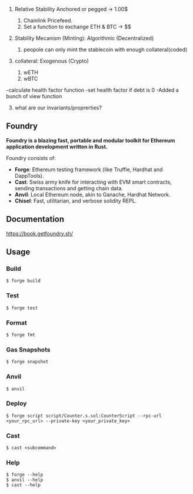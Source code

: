 1. Relative Stability Anchored or pegged -> 1.00$
   1. Chainlink Pricefeed.
   2. Set a function to exchange ETH & BTC -> $$
2. Stability Mecanism (Minting): Algorithmic (Decentralized)
   1. peopole can only mint the stablecoin with enough collateral(coded)
3. collateral: Exogenous (Crypto)

   1. wETH
   2. wBTC

-calculate health factor function
-set health factor if debt is 0
-Added a bunch of view function

3.  what are our invariants/proprerties?

## Foundry

**Foundry is a blazing fast, portable and modular toolkit for Ethereum application development written in Rust.**

Foundry consists of:

- **Forge**: Ethereum testing framework (like Truffle, Hardhat and DappTools).
- **Cast**: Swiss army knife for interacting with EVM smart contracts, sending transactions and getting chain data.
- **Anvil**: Local Ethereum node, akin to Ganache, Hardhat Network.
- **Chisel**: Fast, utilitarian, and verbose solidity REPL.

## Documentation

https://book.getfoundry.sh/

## Usage

### Build

```shell
$ forge build
```

### Test

```shell
$ forge test
```

### Format

```shell
$ forge fmt
```

### Gas Snapshots

```shell
$ forge snapshot
```

### Anvil

```shell
$ anvil
```

### Deploy

```shell
$ forge script script/Counter.s.sol:CounterScript --rpc-url <your_rpc_url> --private-key <your_private_key>
```

### Cast

```shell
$ cast <subcommand>
```

### Help

```shell
$ forge --help
$ anvil --help
$ cast --help
```

